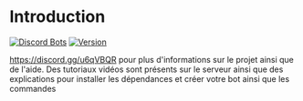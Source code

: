 # Introduction

[![Discord Bots](https://top.gg/api/widget/lib/562571094947659783.svg?noavatar=true)](https://top.gg/bot/562571094947659783)
[![Version](https://img.shields.io/badge/discord-js-v12.0.0--dev-blue.svg?logo=npm)](https://github.com/discordjs)

https://discord.gg/u6qVBQR pour plus d'informations sur le projet ainsi que de l'aide.
Des tutoriaux vidéos sont présents sur le serveur ainsi que des explications pour installer les dépendances et créer votre bot ainsi que les commandes
